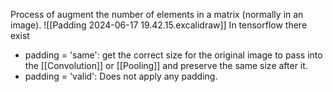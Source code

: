 Process of augment the number of elements in a matrix (normally in an image).
![[Padding 2024-06-17 19.42.15.excalidraw]]
In tensorflow there exist 
- padding = 'same': get the correct size for the original image to pass into the [[Convolution]] or [[Pooling]] and preserve the same size after it. 
- padding = 'valid': Does not apply any padding.